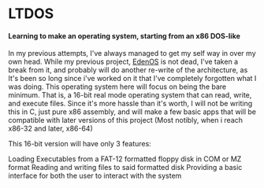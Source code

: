# LTDOS
#### Learning to make an operating system, starting from an x86 DOS-like

In my previous attempts, I've always managed to get my self way in over my own head. While my previous project, [EdenOS](https://github.com/notsomeidiot123/EdenOS) is not dead, I've taken a break from it, and probably will do another re-write of the architecture, as It's been so long since i've worked on it that I've completely forgotten what I was doing. This operating system here will focus on being the bare minimum. That is, a 16-bit real mode operating system that can read, write, and execute files. Since it's more hassle than it's worth, I will not be writing this in C, just pure x86 assembly, and will make a few basic apps that will be compatible with later versions of this project (Most notibly, when i reach x86-32 and later, x86-64)

This 16-bit version will have only 3 features:

Loading Executables from a FAT-12 formatted floppy disk in COM or MZ format
Reading and writing files to said formatted disk
Providing a basic interface for both the user to interact with the system

